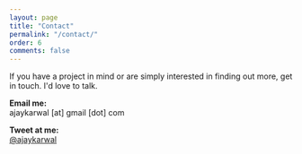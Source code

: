```yaml
---
layout: page
title: "Contact"
permalink: "/contact/"
order: 6
comments: false
---
```



If you have a project in mind or are simply interested in finding out more, get in touch. I'd love to talk.

**Email me:**  
ajaykarwal [at] gmail [dot] com

**Tweet at me:**  
<a href="http://www.twitter.com/ajaykarwal" target="_blank" title="Tweet at me">@ajaykarwal</a>
